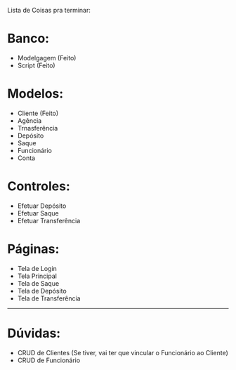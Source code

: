 Lista de Coisas pra terminar:


<h1>Banco:</h1>
<ul>
	<li>Modelgagem (Feito)</li>
	<li>Script (Feito)</li>
</ul>

<h1>Modelos:</h1>
<ul>
	<li>Cliente (Feito)</li>
	<li>Agência</li>
	<li>Trnasferência</li>
	<li>Depósito</li>
	<li>Saque</li>
	<li>Funcionário</li>
	<li>Conta</li>
</ul>

<h1> Controles:</h1>
<ul>
	<li>Efetuar Depósito</li>
	<li>Efetuar Saque</li>
	<li>Efetuar Transferência</li>
</ul>

<h1>Páginas:</h1>
<ul>
	<li>Tela de Login</li>
	<li>Tela Principal</li>
	<li>Tela de Saque</li>
	<li>Tela de Depósito</li>
	<li>Tela de Transferência</li>
</ul>

<hr>
<h1>Dúvidas:</h1>
<ul>
	<li>CRUD de Clientes (Se tiver, vai ter que vincular o Funcionário ao Cliente)</li>
	<li>CRUD de Funcionário</li>
</ul>
